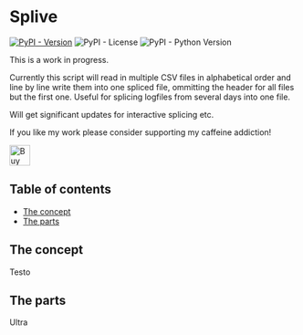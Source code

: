 # Splive <!-- omit in toc -->

[![PyPI - Version](https://img.shields.io/pypi/v/splive?style=flat-square)](https://pypi.org/project/splive/)
 ![PyPI - License](https://img.shields.io/pypi/l/splive?style=flat-square)
 ![PyPI - Python Version](https://img.shields.io/pypi/pyversions/splive?style=flat-square)

This is a work in progress.

Currently this script will read in multiple CSV files in alphabetical order and line by line write them into one spliced file, ommitting the header for all files but the first one. Useful for splicing logfiles from several days into one file.

Will get significant updates for interactive splicing etc.

If you like my work please consider supporting my caffeine addiction!

<a href='https://ko-fi.com/U7U6G0X3' target='_blank'><img height='36' style='border:0px;height:36px;' src='https://az743702.vo.msecnd.net/cdn/kofi4.png?v=0' border='0' alt='Buy Me a Coffee at ko-fi.com' /></a>

## Table of contents <!-- omit in toc -->

- [The concept](#the-concept)
- [The parts](#the-parts)

## The concept

Testo

## The parts

Ultra